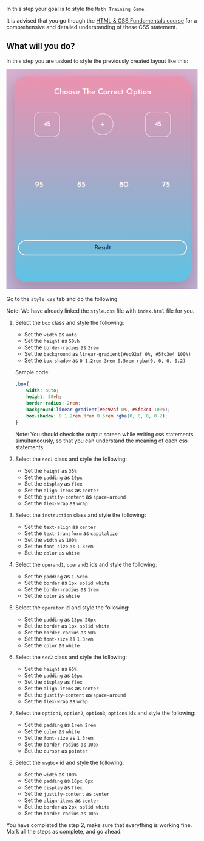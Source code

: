 In this step your goal is to style the `Math Training Game`.

It is advised that you go though the [HTML & CSS Fundamentals course](https://codedamn.com/learn/html-css) for a comprehensive and detailed understanding of these CSS statement.

## What will you do?

In this step you are tasked to style the previously created layout like this:

![App Screenshot](https://raw.githubusercontent.com/ritwickrajmakhal/ScreenShots-for-math-training-game/master/sc4.png)

Go to the `style.css` tab and do the following:

Note: We have already linked the `style.css` file with `index.html` file for you.

1. Select the `box` class and style the following:

    - Set the `width` as `auto`
    - Set the `height` as `50vh`
    - Set the `border-radius` as `2rem`
    - Set the `background` as `linear-gradient(#ec92af 0%, #5fc3e4 100%)`
    - Set the `box-shadow` as `0 1.2rem 3rem 0.5rem rgba(0, 0, 0, 0.2)`

    Sample code:
    ```css
    .box{
        width: auto;
        height: 50vh;
        border-radius: 2rem;
        background:linear-gradient(#ec92af 0%, #5fc3e4 100%);
        box-shadow: 0 1.2rem 3rem 0.5rem rgba(0, 0, 0, 0.2);
    }
    ```
    Note: You should check the output screen while writing css statements simultaneously, so that you can understand the meaning of each css statements.
2. Select the `sec1` class and style the following:
    - Set the `height` as `35%`
    - Set the `padding` as `10px`
    - Set the `display` as `flex`
    - Set the `align-items` as `center`
    - Set the `justify-content` as `space-around`
    - Set the `flex-wrap` as `wrap`

3. Select the `instruction` class and style the following:
    - Set the `text-align` as `center`
    - Set the `text-transform` as `capitalize`
    - Set the `width` as `100%`
    - Set the `font-size` as `1.3rem`
    - Set the `color` as `white`

4. Select the `operand1`, `operand2` ids and style the following:
    - Set the `padding` as `1.5rem`
    - Set the `border` as `1px solid white`
    - Set the `border-radius` as `1rem`
    - Set the `color` as `white`

5. Select the `operator` id and style the following:
    - Set the `padding` as `15px 20px`
    - Set the `border` as `1px solid white`
    - Set the `border-radius` as `50%`
    - Set the `font-size` as `1.3rem`
    - Set the `color` as `white`

6. Select the `sec2` class and style the following:
    - Set the `height` as `65%`
    - Set the `padding` as `10px`
    - Set the `display` as `flex`
    - Set the `align-items` as `center`
    - Set the `justify-content` as `space-around`
    - Set the `flex-wrap` as `wrap`

7. Select the `option1`, `option2`, `option3`, `option4` ids and style the following:
    - Set the `padding` as `1rem 2rem`
    - Set the `color` as `white`
    - Set the `font-size` as `1.3rem`
    - Set the `border-radius` as `10px`
    - Set the `cursor` as `pointer`

8. Select the `msgbox` id and style the following:
    - Set the `width` as `100%`
    - Set the `padding` as `10px 0px`
    - Set the `display` as `flex`
    - Set the `justify-content` as `center`
    - Set the `align-items` as `center`
    - Set the `border` as `2px solid white`
    - Set the `border-radius` as `10px`

You have completed the step 2, make sure that everything is working fine. Mark all the steps as complete, and go ahead.